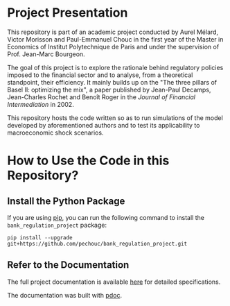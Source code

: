 # Project Presentation

This repository is part of an academic project conducted by Aurel Mélard, Victor Morisson and Paul-Emmanuel Chouc in the first year of the Master in Economics of Institut Polytechnique de Paris and under the supervision of Prof. Jean-Marc Bourgeon.

The goal of this project is to explore the rationale behind regulatory policies imposed to the financial sector and to analyse, from a theoretical standpoint, their efficiency. It mainly builds up on the "The three pillars of Basel II: optimizing the mix", a paper published by Jean-Paul Decamps, Jean-Charles Rochet and Benoît Roger in the *Journal of Financial Intermediation* in 2002.

This repository hosts the code written so as to run simulations of the model developed by aforementioned authors and to test its applicability to macroeconomic shock scenarios.

# How to Use the Code in this Repository?

## Install the Python Package

If you are using [pip](https://pip.pypa.io/en/stable/), you can run the following command to install the `bank_regulation_project` package:

```pip install --upgrade git+https://github.com/pechouc/bank_regulation_project.git```

## Refer to the Documentation

The full project documentation is available [here](https://pechouc.github.io/bank_regulation_project/) for detailed specifications.

The documentation was built with [pdoc](https://pdoc3.github.io/pdoc/).
